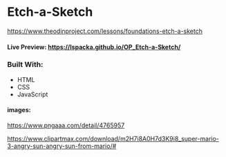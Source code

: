 # Etch-a-Sketch

https://www.theodinproject.com/lessons/foundations-etch-a-sketch

#### Live Preview:  https://lspacka.github.io/OP_Etch-a-Sketch/

### Built With:
- HTML
- CSS
- JavaScript

#### images:

https://www.pngaaa.com/detail/4765957

https://www.clipartmax.com/download/m2H7i8A0H7d3K9i8_super-mario-3-angry-sun-angry-sun-from-mario/#
